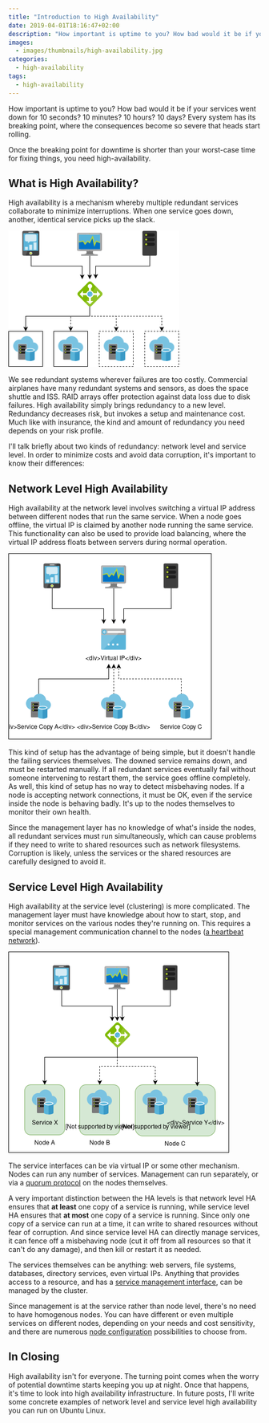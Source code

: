 ```yaml
---
title: "Introduction to High Availability"
date: 2019-04-01T18:16:47+02:00
description: "How important is uptime to you? How bad would it be if your services went down for 10 seconds? 10 minutes? 10 hours? 10 days? Every system has its breaking point, where the consequences become so severe that heads start rolling."
images:
  - images/thumbnails/high-availability.jpg
categories:
  - high-availability
tags:
  - high-availability
---
```


How important is uptime to you? How bad would it be if your services went down for 10 seconds? 10 minutes? 10 hours? 10 days? Every system has its breaking point, where the consequences become so severe that heads start rolling.

Once the breaking point for downtime is shorter than your worst-case time for fixing things, you need high-availability.


## What is High Availability?

High availability is a mechanism whereby multiple redundant services collaborate to minimize interruptions. When one service goes down, another, identical service picks up the slack.

![High Availability](ha.png)

We see redundant systems wherever failures are too costly. Commercial airplanes have many redundant systems and sensors, as does the space shuttle and ISS. RAID arrays offer protection against data loss due to disk failures. High availability simply brings redundancy to a new level. Redundancy decreases risk, but invokes a setup and maintenance cost. Much like with insurance, the kind and amount of redundancy you need depends on your risk profile.

I'll talk briefly about two kinds of redundancy: network level and service level. In order to minimize costs and avoid data corruption, it's important to know their differences:


## Network Level High Availability

High availability at the network level involves switching a virtual IP address between different nodes that run the same service. When a node goes offline, the virtual IP is claimed by another node running the same service. This functionality can also be used to provide load balancing, where the virtual IP address floats between servers during normal operation.

![Network High Availability](network-ha.png)

This kind of setup has the advantage of being simple, but it doesn't handle the failing services themselves. The downed service remains down, and must be restarted manually. If all redundant services eventually fail without someone intervening to restart them, the service goes offline completely. As well, this kind of setup has no way to detect misbehaving nodes. If a node is accepting network connections, it must be OK, even if the service inside the node is behaving badly. It's up to the nodes themselves to monitor their own health.

Since the management layer has no knowledge of what's inside the nodes, all redundant services must run simultaneously, which can cause problems if they need to write to shared resources such as network filesystems. Corruption is likely, unless the services or the shared resources are carefully designed to avoid it.


## Service Level High Availability

High availability at the service level (clustering) is more complicated. The management layer must have knowledge about how to start, stop, and monitor services on the various nodes they're running on. This requires a special management communication channel to the nodes ([a heartbeat network](https://en.wikipedia.org/wiki/Heartbeat_network)).

![Service High Availability](service-ha.png)

The service interfaces can be via virtual IP or some other mechanism. Nodes can run any number of services. Management can run separately, or via a [quorum protocol](https://docs.microsoft.com/en-us/windows-server/storage/storage-spaces/understand-quorum) on the nodes themselves.

A very important distinction between the HA levels is that network level HA ensures that **at least** one copy of a service is running, while service level HA ensures that **at most** one copy of a service is running. Since only one copy of a service can run at a time, it can write to shared resources without fear of corruption. And since service level HA can directly manage services, it can fence off a misbehaving node (cut it off from all resources so that it can't do any damage), and then kill or restart it as needed.

The services themselves can be anything: web servers, file systems, databases, directory services, even virtual IPs. Anything that provides access to a resource, and has a [service management interface](http://linux-ha.org/wiki/OCF_Resource_Agents), can be managed by the cluster.

Since management is at the service rather than node level, there's no need to have homogenous nodes. You can have different or even multiple services on different nodes, depending on your needs and cost sensitivity, and there are numerous [node configuration](https://en.wikipedia.org/wiki/High-availability_cluster#Node_configurations) possibilities to choose from.


## In Closing

High availability isn't for everyone. The turning point comes when the worry of potential downtime starts keeping you up at night. Once that happens, it's time to look into high availability infrastructure. In future posts, I'll write some concrete examples of network level and service level high availability you can run on Ubuntu Linux.
